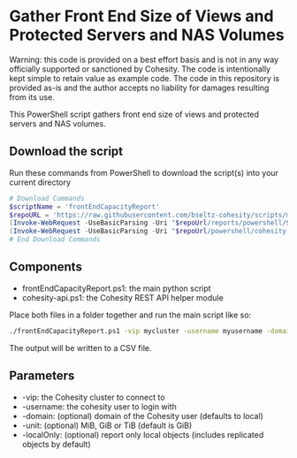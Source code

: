 # Gather Front End Size of Views and Protected Servers and NAS Volumes

Warning: this code is provided on a best effort basis and is not in any way officially supported or sanctioned by Cohesity. The code is intentionally kept simple to retain value as example code. The code in this repository is provided as-is and the author accepts no liability for damages resulting from its use.

This PowerShell script gathers front end size of views and protected servers and NAS volumes.

## Download the script

Run these commands from PowerShell to download the script(s) into your current directory

```powershell
# Download Commands
$scriptName = 'frontEndCapacityReport'
$repoURL = 'https://raw.githubusercontent.com/bseltz-cohesity/scripts/master'
(Invoke-WebRequest -UseBasicParsing -Uri "$repoUrl/reports/powershell/$scriptName/$scriptName.ps1").content | Out-File "$scriptName.ps1"; (Get-Content "$scriptName.ps1") | Set-Content "$scriptName.ps1"
(Invoke-WebRequest -UseBasicParsing -Uri "$repoUrl/powershell/cohesity-api/cohesity-api.ps1").content | Out-File cohesity-api.ps1; (Get-Content cohesity-api.ps1) | Set-Content cohesity-api.ps1
# End Download Commands
```

## Components

* frontEndCapacityReport.ps1: the main python script
* cohesity-api.ps1: the Cohesity REST API helper module

Place both files in a folder together and run the main script like so:

```bash
./frontEndCapacityReport.ps1 -vip mycluster -username myusername -domain mydomain.net
```

The output will be written to a CSV file.

## Parameters

* -vip: the Cohesity cluster to connect to
* -username: the cohesity user to login with
* -domain: (optional) domain of the Cohesity user (defaults to local)
* -unit: (optional) MiB, GiB or TiB (default is GiB)
* -localOnly: (optional) report only local objects (includes replicated objects by default)
